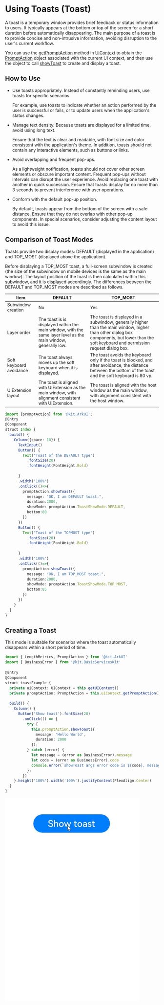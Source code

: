 # Using Toasts (Toast)

A toast is a temporary window provides brief feedback or status information to users. It typically appears at the bottom or top of the screen for a short duration before automatically disappearing. The main purpose of a toast is to provide concise and non-intrusive information, avoiding disruption to the user's current workflow.


You can use the [getPromptAction](../reference/apis-arkui/js-apis-arkui-UIContext.md#getpromptaction) method in [UIContext](../reference/apis-arkui/js-apis-arkui-UIContext.md#uicontext) to obtain the [PromptAction](../reference/apis-arkui/js-apis-arkui-UIContext.md#promptaction) object associated with the current UI context, and then use the object to call [showToast](../reference/apis-arkui/js-apis-arkui-UIContext.md#showtoast) to create and display a toast.

## How to Use

 - Use toasts appropriately. Instead of constantly reminding users, use toasts for specific scenarios.

    For example, use toasts to indicate whether an action performed by the user is successful or fails, or to update users when the application's status changes.

 - Manage text density. Because toasts are displayed for a limited time, avoid using long text.

   Ensure that the text is clear and readable, with font size and color consistent with the application's theme. In addition, toasts should not contain any interactive elements, such as buttons or links.

 - Avoid overlapping and frequent pop-ups.

   As a lightweight notification, toasts should not cover other screen elements or obscure important content. Frequent pop-ups without intervals can disrupt the user experience. Avoid replacing one toast with another in quick succession. Ensure that toasts display for no more than 3 seconds to prevent interference with user operations.

 - Conform with the default pop-up position.

   By default, toasts appear from the bottom of the screen with a safe distance. Ensure that they do not overlap with other pop-up components. In special scenarios, consider adjusting the content layout to avoid this issue.

## Comparison of Toast Modes

Toasts provide two display modes: DEFAULT (displayed in the application) and TOP\_MOST (displayed above the application).

Before displaying a TOP_MOST toast, a full-screen subwindow is created (the size of the subwindow on mobile devices is the same as the main window). The layout position of the toast is then calculated within this subwindow, and it is displayed accordingly. The differences between the DEFAULT and TOP_MOST modes are described as follows.

| Item| DEFAULT | TOP_MOST |
| --- | --- | --- |
| Subwindow creation | No| Yes|
| Layer order| The toast is is displayed within the main window, with the same layer level as the main window, generally low.| The toast is displayed in a subwindow, generally higher than the main window, higher than other dialog box components, but lower than the soft keyboard and permission request dialog box.|
| Soft keyboard avoidance| The toast always moves up the soft keyboard when it is displayed.| The toast avoids the keyboard only if the toast is blocked, and after avoidance, the distance between the bottom of the toast and the soft keyboard is 80 vp.|
| UIExtension layout| The toast is aligned with UIExtension as the main window, with alignment consistent with UIExtension.| The toast is aligned with the host window as the main window, with alignment consistent with the host window.|

```ts
import {promptAction} from '@kit.ArkUI';
@Entry
@Component
struct Index {
  build() {
    Column({space: 10}) {
      TextInput()
      Button() {
        Text("Toast of the DEFAULT type")
          .fontSize(20)
          .fontWeight(FontWeight.Bold)

      }
      .width('100%')
      .onClick(()=>{
        promptAction.showToast({
          message: "OK, I am DEFAULT toast.",
          duration:2000,
          showMode: promptAction.ToastShowMode.DEFAULT,
          bottom:80
        })
      })
      Button() {
        Text("Toast of the TOPMOST type")
          .fontSize(20)
          .fontWeight(FontWeight.Bold)

      }
      .width('100%')
      .onClick(()=>{
        promptAction.showToast({
          message: "OK, I am TOP_MOST toast.",
          duration:2000,
          showMode: promptAction.ToastShowMode.TOP_MOST,
          bottom:85
        })
      })
    }
  }
}
```

## Creating a Toast

This mode is suitable for scenarios where the toast automatically disappears within a short period of time.

```ts
import { LengthMetrics, PromptAction } from '@kit.ArkUI'
import { BusinessError } from '@kit.BasicServicesKit'

@Entry
@Component
struct toastExample {
  private uiContext: UIContext = this.getUIContext()
  private promptAction: PromptAction = this.uiContext.getPromptAction()

  build() {
    Column() {
      Button('Show toast').fontSize(20)
        .onClick(() => {
          try {
            this.promptAction.showToast({
              message: 'Hello World',
              duration: 2000
            });
          } catch (error) {
            let message = (error as BusinessError).message
            let code = (error as BusinessError).code
            console.error(`showToast args error code is ${code}, message is ${message}`);
          };
        })
    }.height('100%').width('100%').justifyContent(FlexAlign.Center)
  }
}
```

![image](figures/UIToast1.gif)
